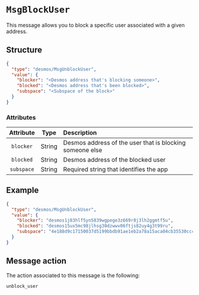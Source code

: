 # `MsgBlockUser`
This message allows you to block a specific user associated with a given address.

## Structure
```json
{
  "type": "desmos/MsgUnblockUser",
  "value": {
    "blocker": "<Desmos address that's blocking someone>",
    "blocked": "<Desmos address that's been blocked>",
    "subspace": "<Subspace of the block>"
  }
}   
```

### Attributes
| Attribute | Type | Description |
| :-------: | :----: | :-------- |
| `blocker`  | String | Desmos address of the user that is blocking someone else |
| `blocked`| String | Desmos address of the blocked user |
| `subspace` | String | Required string that identifies the app |

## Example
````json
{
  "type": "desmos/MsgUnblockUser",
  "value": {
    "blocker": "desmos1j83hlf5yn5839wgpege3z669r8j3lh2ggmtf5u",
    "blocked": "desmos15ux5mc98jlhsg30dzwwv06ftjs82uy4g3t99ru",
    "subspace": "4e188d9c17150037d5199bbdb91ae1eb2a78a15aca04cb35530cccb81494b36e"
  }
}   
````

## Message action
The action associated to this message is the following: 

```
unblock_user
```
